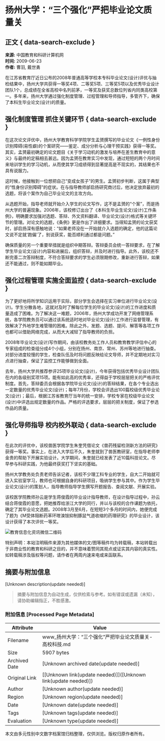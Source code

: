 # 扬州大学：“三个强化”严把毕业论文质量关

## 正文 { data-search-exclude }


**来源:** 中国教育和科研计算机网  
**时间:** 2009-06-23  
**作者:** 曹羽, 戴世勇  

在江苏省教育厅近日公布的2008年普通高等学校本专科毕业论文(设计)评优与抽检结果中，扬州大学共获得一等奖4项、二等奖5项、三等奖5项以及优秀毕业设计团队1个，总成绩在全省高校中名列前茅，一等奖及获奖总数位列省内同类高校第一。多年来，扬州大学通过强化制度管理、过程管理和导师指导，多管齐下，确保了本科生毕业论文(设计)的质量。

## 强化制度管理 抓住关键环节 { data-search-exclude }

在这次论文评优中，扬州大学教育科学学院学生孟赟撰写的毕业论文《一例性身份识别障碍(易性癖)的个案研究——鉴定、成分分析与心理干预实践》获得一等奖。其实，孟赟最初确定的论文题目《关于学习动机的激发与培养在差生教育中的意义》与最终的定稿相去甚远。因为孟赟在教育实习中发现，通过短短的两个月时间来培训学生的学习动机，从而使其学习成绩得到显著提高是不现实的，其结果也不具有说服力。

这时候，他接触到一位想把自己“变成女孩子”的男生。孟赟初步判断，这属于典型的“性身份识别障碍”的症状。在与指导教师邰启扬研究商讨后，他决定放弃最初的选题，将该个案作为自己毕业论文的主攻方向。

从选题开始，指导老师就开始介入学生的论文写作，这不是孟赟的“个案”，而是扬州大学的普遍现象。2006年，该校修订出台了《本科生毕业生论文(设计)工作条例》，明确要求加强对选题、答辩、外文资料翻译、毕业论文(设计)格式等关键环节的管理。对论文的选题，《条例》更是作出了详细要求。当得知孟赟的论文获奖时，邰启扬深有感触地说：“如果老师没在一开始就介入选题的确定，他的这篇论文说不定就‘跑偏’了，别说获奖，能否顺利通过都是问题。”

确保质量的另一个重要举措就是组织中期答辩。答辩委员会统一答辩要求，在了解学生毕业论文(设计)内容和进展后，组织答辩，并及时进行指导。此外，该校还不断完善二次答辩制度，不符合答辩要求的学生必须限期修改，重新进行答辩，如果还不能通过，则不能如期毕业。

## 强化过程管理 实施全面监控 { data-search-exclude }

为了更好地将所学知识运用于实际，部分学生会选择在实习单位进行毕业论文(设计)。学生分散各地，这就对及时了解每位学生的毕业论文(设计)的工作进度和质量造成了困难。为了解决这一难题，2006年，扬州大学成功开发了网络管理系统，各学院教务员可以通过该系统适时地对毕业论文(设计)工作进行监督管理，有效解决了外地学生难管理的困难。除此之外，发题、选题、提问、解答等各项工作也都可以借助网络完成，从而大大减轻了指导教师的负担。

2008年毕业论文(设计)写作期间，由该校教务处工作人员和教育教学评估中心的专家组成的检查组分成4个小组，分别在扬州、南京、常州、苏州等地进行抽查。对部分进度较慢的学生，检查队伍及时将问题反映给论文导师，并不定期地对实习点进行抽查，保证了监控工作能够做到全面。

去年，扬州大学共推荐参评25项毕业论文(设计)，今年获得包括优秀毕业设计团队在内的各级别奖项15项。能有如此高的优秀率，还得益于学校层层把关的严格评优制度。首先，答辩委员会根据各学院毕业论文(设计)的答辩结果，在各个专业选出一定数量的优秀毕业论文(设计)；每年7月份，学校会评选出100篇校级优秀毕业论文(设计)；最后，根据江苏省教育厅当年的统一安排，学校专家在校级毕业论文(设计)中评选出规定数量的作品。严格的评选要求，层层的把关制度，保证了参选作品的质量。

## 强化导师指导 校内校外联动 { data-search-exclude }

在此次的评优中，该校兽医学院学生朱奎凭借论文《兽药残留检测新方法的研究》获得一等奖。事实上，在进入大学后不久，朱奎就到了兽医教研室，在指导老师李金贵的帮助下开展实验设计。大学期间，朱奎就已经发表了近10篇科技论文。尽早参与科研实践，为他最终获奖打下坚实的基础。

扬州大学教务处负责老师告诉记者，该校不少理工科专业的学生，自大二开始就可进入实验室学习，教师也可根据自身的科研项目，吸纳学生参与其中。作为学生毕业论文(设计)的策划人，指导教师指导学生撰写开题报告、查阅文献、开展实验。

该校医学院教师孙云是学生蒋俊霞的毕业设计指导教师，在设计指导过程中，孙云结合蒋俊霞的意愿，把她推荐给浙江大学的同行，并以与该校的合作课题为依托，确定了其毕业论文选题。2008年3月至6月，在短短3个多月的时间内，她便完成了题为《M受体阻断药苯环喹溴铵抑制豚鼠气道收缩的药理研究》的毕业设计，该设计获得了本次评优一等奖。

![教育信息化资讯微信二维码](/c_images/xxh/erweima.jpg)

特别声明：本站注明稿件来源为其他媒体的文/图等稿件均为转载稿，本站转载出于非商业性的教育和科研之目的，并不意味着赞同其观点或证实其内容的真实性。如转载稿涉及版权等问题，请作者在两周内速来电或来函联系。
<!-- tcd_original_link https://www.edu.cn/ke_yan_yu_fa_zhan/gao_xiao_cheng_guo/gao_xiao_zi_xun/200906/t20090623_386052.shtml -->


## 摘要与附加信息

<!-- tcd_abstract -->
[Unknown description(update needed)]
<!-- tcd_abstract_end -->

> 摘要与附加信息为自动生成，仅供检索与参考。如有错误或遗漏（未知），请协助编辑指正，不胜感激。

### 附加信息 [Processed Page Metadata]

| Attribute       | Value                                  |
|-----------------|----------------------------------------|
| Filename        | www_扬州大学：“三个强化”严把毕业论文质量关-高校科技.md                             |
| Size            | 5907 bytes                           |
| Archived Date   | [Unknown archived date(update needed)]                             |
| Original Link   | [[Unknown link(update needed)]]([Unknown link(update needed)])                       |
| Author          | [Unknown author(update needed)]                               |
| Region          | [Unknown region(update needed)]                               |
| Date            | [Unknown date(update needed)]                                 |
| Tags            | [Unknown tags(update needed)]                                 |
| Evaluation            | [Unknown type(update needed)]                                 |
<!-- tcd_table_end -->

本文由多元性别中文数字档案馆归档整理，仅供浏览。版权归原作者所有。
